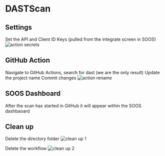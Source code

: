 # DASTScan
## Settings
Set the API and Client ID Keys (pulled from the integrate screen in SOOS)
![action secrets](https://github.com/ecpeden/DASTScan/assets/97715068/002bdcc7-b6dd-4e80-8f08-af7d66469b21)

## GitHub Action
Navigate to GitHub Actions, search for dast (we are the only result)
Update the project name
Commit changes
![action rename](https://github.com/ecpeden/DASTScan/assets/97715068/212454c8-04ca-445e-8b6b-f6deadf42fc6)

## SOOS Dashboard
After the scan has started in GitHub it will appear within the SOOS dashbaoard
## Clean up
Delete the directory folder 
![clean up 1](https://github.com/ecpeden/DASTScan/assets/97715068/d2b3e538-8476-4cc6-b1c5-45dd1d37e31f)

Delete the workflow
![clean up 2](https://github.com/ecpeden/DASTScan/assets/97715068/7a1b4561-faef-491e-b6b5-0c7e8943e266)


